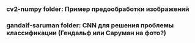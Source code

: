 ### cv2-numpy folder: Пример предообработки изображений
### gandalf-saruman folder: CNN для решения проблемы классификации (Гендальф или Саруман на фото?)
